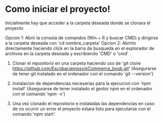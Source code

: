 # Como iniciar el proyecto!

Inicialmente hay que acceder a la carpeta deseada donde se clonara el proyecto

Opcion 1: Abrir la consola de comandos (Win + R y buscar CMD) y dirigirse a la carpeta deseada con 'cd nombre_carpeta' 
Opcion 2: Abrirlo directamente haciendo click en la barra de busqueda en el explorador de archivos en la carpeta deseada y escribiendo 'CMD' o 'cmd'

1. Clonar el repositorio en una carpeta haciendo uso de 'git clone https://github.com/EscobarJemssy/eCommerce_book.git' (Asegurarse de tener git instalado en el ordenador con el comando 'git --version')

2. Instalacion de dependencias necesarias para la ejecucion con 'npm install' (Asegurarse de tener instalado el gestor npm en el ordenador con el comando 'npm -v')

3. Una vez clonado el repositorio e instaladas las dependencias en caso de no ocurrir un error el proyecto estara listo para ejecutarse con el comando 'npm start'